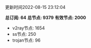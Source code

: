 更新时间2022-08-15 23:12:04

**总订阅: 64**
**总节点: 9379**
**有效节点: 2000**
- v2ray节点: 1654
- ss节点: 250
- trojan节点: 96
